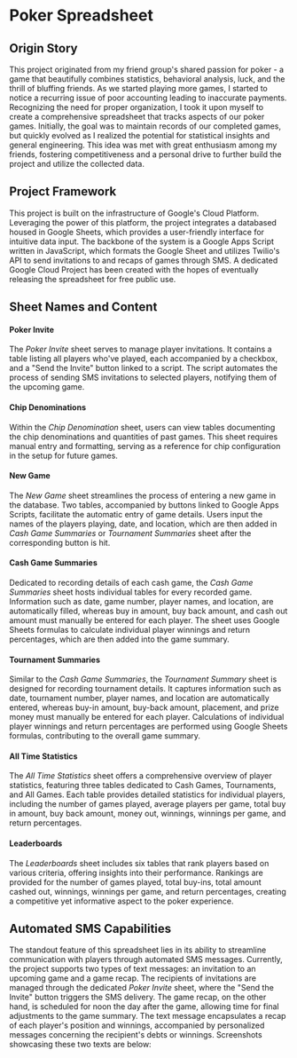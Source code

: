 # Poker Spreadsheet

## Origin Story
  This project originated from my friend group's shared passion for poker - a game that beautifully combines statistics, behavioral analysis, luck, and the thrill of bluffing friends. As we started playing more games, I started to notice a recurring issue of poor accounting leading to inaccurate payments. Recognizing the need for proper organization, I took it upon myself to create a comprehensive spreadsheet that tracks aspects of our poker games. Initially, the goal was to maintain records of our completed games, but quickly evolved as I realized the potential for statistical insights and general engineering. This idea was met with great enthusiasm among my friends, fostering competitiveness and a personal drive to further build the project and utilize the collected data.

## Project Framework
  This project is built on the infrastructure of Google's Cloud Platform. Leveraging the power of this platform, the project integrates a databased housed in Google Sheets, which provides a user-friendly interface for intuitive data input. The backbone of the system is a Google Apps Script written in JavaScript, which formats the Google Sheet and utilizes Twilio's API to send invitations to and recaps of games through SMS. A dedicated Google Cloud Project has been created with the hopes of eventually releasing the spreadsheet for free public use.

## Sheet Names and Content
#### Poker Invite
  The _Poker Invite_ sheet serves to manage player invitations. It contains a table listing all players who've played, each accompanied by a checkbox, and a "Send the Invite" button linked to a script. The script automates the process of sending SMS invitations to selected players, notifying them of the upcoming game.

#### Chip Denominations
  Within the _Chip Denomination_ sheet, users can view tables documenting the chip denominations and quantities of past games. This sheet requires manual entry and formatting, serving as a reference for chip configuration in the setup for future games.

#### New Game
  The _New Game_ sheet streamlines the process of entering a new game in the database. Two tables, accompanied by buttons linked to Google Apps Scripts, facilitate the automatic entry of game details. Users input the names of the players playing, date, and location, which are then added in _Cash Game Summaries_ or _Tournament Summaries_ sheet after the corresponding button is hit.

#### Cash Game Summaries
  Dedicated to recording details of each cash game, the _Cash Game Summaries_ sheet hosts individual tables for every recorded game. Information such as date, game number, player names, and location, are automatically filled, whereas buy in amount, buy back amount, and cash out amount must manually be entered for each player. The sheet uses Google Sheets formulas to calculate individual player winnings and return percentages, which are then added into the game summary.

#### Tournament Summaries
  Similar to the _Cash Game Summaries_, the _Tournament Summary_ sheet is designed for recording tournament details. It captures information such as date, tournament number, player names, and location are automatically entered, whereas buy-in amount, buy-back amount, placement, and prize money must manually be entered for each player. Calculations of individual player winnings and return percentages are performed using Google Sheets formulas, contributing to the overall game summary.

#### All Time Statistics 
 The _All Time Statistics_ sheet offers a comprehensive overview of player statistics, featuring three tables dedicated to Cash Games, Tournaments, and All Games. Each table provides detailed statistics for individual players, including the number of games played, average players per game, total buy in amount, buy back amount, money out, winnings, winnings per game, and return percentages. 

#### Leaderboards
  The _Leaderboards_ sheet includes six tables that rank players based on various criteria, offering insights into their performance. Rankings are provided for the number of games played, total buy-ins, total amount cashed out, winnings, winnings per game, and return percentages, creating a competitive yet informative aspect to the poker experience.

## Automated SMS Capabilities
  The standout feature of this spreadsheet lies in its ability to streamline communication with players through automated SMS messages. Currently, the project supports two types of text messages: an invitation to an upcoming game and a game recap. The recipients of invitations are managed through the dedicated _Poker Invite_ sheet, where the "Send the Invite" button triggers the SMS delivery. The game recap, on the other hand, is scheduled for noon the day after the game, allowing time for final adjustments to the game summary. The text message encapsulates a recap of each player's position and winnings, accompanied by personalized messages concerning the recipient's debts or winnings. Screenshots showcasing these two texts are below:
